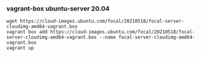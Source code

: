 ### vagrant-box ubuntu-server 20.04
	wget https://cloud-images.ubuntu.com/focal/20210518/focal-server-cloudimg-amd64-vagrant.box
	vagrant box add https://cloud-images.ubuntu.com/focal/20210518/focal-server-cloudimg-amd64-vagrant.box --name focal-server-cloudimg-amd64-vagrant.box
	vagrant up
